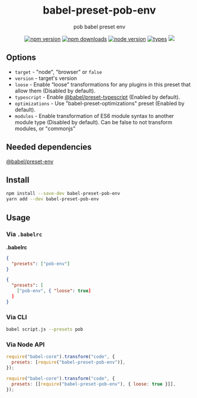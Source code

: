 <h1 align="center">
  babel-preset-pob-env
</h1>

<p align="center">
  pob babel preset env
</p>

<p align="center">
  <a href="https://npmjs.org/package/babel-preset-pob-env"><img src="https://img.shields.io/npm/v/babel-preset-pob-env.svg?style=flat-square" alt="npm version"></a>
  <a href="https://npmjs.org/package/babel-preset-pob-env"><img src="https://img.shields.io/npm/dw/babel-preset-pob-env.svg?style=flat-square" alt="npm downloads"></a>
  <a href="https://npmjs.org/package/babel-preset-pob-env"><img src="https://img.shields.io/node/v/babel-preset-pob-env.svg?style=flat-square" alt="node version"></a>
  <a href="https://npmjs.org/package/babel-preset-pob-env"><img src="https://img.shields.io/npm/types/babel-preset-pob-env.svg?style=flat-square" alt="types"></a>
  <a href="https://codecov.io/gh/christophehurpeau/pob"><img src="https://img.shields.io/codecov/c/github/christophehurpeau/pob/main.svg?style=flat-square"></a>
</p>

## Options

- `target` - "node", "browser" or `false`
- `version` - target's version
- `loose` - Enable “loose” transformations for any plugins in this preset that allow them (Disabled by default).
- `typescript` - Enable [@babel/preset-typescript](https://www.npmjs.com/package/@babel/preset-typescript) (Enabled by default).
- `optimizations` - Use "babel-preset-optimizations" preset (Enabled by default).
- `modules` - Enable transformation of ES6 module syntax to another module type (Disabled by default). Can be false to not transform modules, or "commonjs"

## Needed dependencies

[@babel/preset-env](https://www.npmjs.com/package/@babel/preset-env)

## Install

```bash
npm install --save-dev babel-preset-pob-env
yarn add --dev babel-preset-pob-env
```

## Usage

### Via `.babelrc`

**.babelrc**

```json
{
  "presets": ["pob-env"]
}
```

```json
{
  "presets": [
    ["pob-env", { "loose": true]
  ]
}
```

### Via CLI

```sh
babel script.js --presets pob
```

### Via Node API

```javascript
require("babel-core").transform("code", {
  presets: [require("babel-preset-pob-env")],
});
```

```javascript
require("babel-core").transform("code", {
  presets: [[require("babel-preset-pob-env"), { loose: true }]],
});
```
